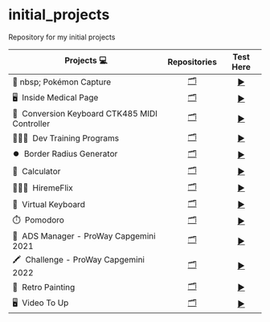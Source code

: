 # initial_projects
Repository for my initial projects

| Projects 💻 | Repositories | Test Here |
|------|---------|---------|
|🦖 nbsp; Pokémon Capture|[<div align="center">🗂</div>](https://github.com/seiler-emerson/initial_projects/tree/main/pokemonCapture)|[<div align="center">▶️</div>](https://seiler-emerson.github.io/initial_projects/pokemonCapture/)|
|🖥️&nbsp; Inside Medical Page|[<div align="center">🗂</div>](https://github.com/seiler-emerson/initial_projects/tree/main/inside_medical)|[<div align="center">▶️</div>](https://seiler-emerson.github.io/initial_projects/inside_medical/index.html)|
|🎹&nbsp; Conversion Keyboard CTK485 MIDI Controller|[<div align="center">🗂</div>](https://github.com/seiler-emerson/initial_projects/tree/main/CTK485_Arduino_Mega)|[<div align="center">▶️</div>](https://github.com/seiler-emerson/initial_projects/tree/main/CTK485_Arduino_Mega)|
|👩🏻‍💻&nbsp; Dev Training Programs|[<div align="center">🗂</div>](https://github.com/seiler-emerson/initial_projects/tree/main/Programas_Capacitacao_Dev)|[<div align="center">▶️</div>](https://github.com/seiler-emerson/initial_projects/tree/main/Programas_Capacitacao_Dev)|
|⏺️&nbsp; Border Radius Generator|[<div align="center">🗂</div>](https://github.com/seiler-emerson/initial_projects/tree/main/border_radius_generator)|[<div align="center">▶️</div>](https://seiler-emerson.github.io/initial_projects/border_radius_generator/)|
|🧮&nbsp; Calculator|[<div align="center">🗂</div>](https://github.com/seiler-emerson/initial_projects/tree/main/calculadora)|[<div align="center">▶️</div>](https://seiler-emerson.github.io/initial_projects/calculadora/)|
|👨🏻‍💼&nbsp; HiremeFlix|[<div align="center">🗂</div>](https://github.com/seiler-emerson/initial_projects/tree/main/hiremeflix)|[<div align="center">▶️</div>](https://seiler-emerson.github.io/initial_projects/hiremeflix/)|
|🎹&nbsp; Virtual Keyboard|[<div align="center">🗂</div>](https://github.com/seiler-emerson/initial_projects/tree/main/keyboard_piano)|[<div align="center">▶️</div>](https://seiler-emerson.github.io/initial_projects/keyboard_piano/)|
|⏱️&nbsp; Pomodoro|[<div align="center">🗂</div>](https://github.com/seiler-emerson/initial_projects/tree/main/pomodoro)|[<div align="center">▶️</div>](https://seiler-emerson.github.io/initial_projects/pomodoro/)|
|🎥&nbsp; ADS Manager - ProWay Capgemini 2021|[<div align="center">🗂</div>](https://github.com/seiler-emerson/initial_projects/tree/main/proway_capgemini_2021)|[<div align="center">▶️</div>](https://seiler-emerson.github.io/initial_projects/proway_capgemini_2021/)|
|🖍️&nbsp; Challenge - ProWay Capgemini 2022|[<div align="center">🗂</div>](https://github.com/seiler-emerson/initial_projects/tree/main/proway_capgemini_2022)|[<div align="center">▶️</div>](https://github.com/seiler-emerson/initial_projects/tree/main/proway_capgemini_2022)|
|🎨&nbsp; Retro Painting|[<div align="center">🗂</div>](https://github.com/seiler-emerson/initial_projects/tree/main/retro_painting)|[<div align="center">▶️</div>](https://seiler-emerson.github.io/initial_projects/retro_painting/)|
|🖥️&nbsp; Video To Up|[<div align="center">🗂</div>](https://github.com/seiler-emerson/initial_projects/tree/main/videotoup)|[<div align="center">▶️</div>](https://github.com/seiler-emerson/initial_projects/tree/main/videotoup)|